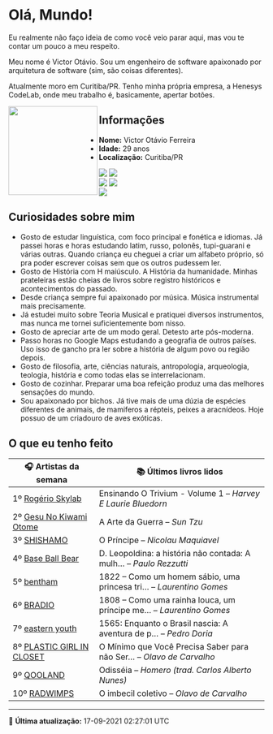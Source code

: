 # Olá, Mundo!

Eu realmente não faço ideia de como você veio parar aqui, mas vou te contar um pouco a meu respeito.

Meu nome é Victor Otávio. Sou um engenheiro de software apaixonado por arquitetura de software (sim, são coisas diferentes).

Atualmente moro em Curitiba/PR. Tenho minha própria empresa, a Henesys CodeLab, onde meu trabalho é, basicamente, apertar botões.

<img align="left" src="https://github.com/vctrtvfrrr/vctrtvfrrr/raw/master/octocat.png" alt="" width="175" />

## Informações

- **Nome:** Victor Otávio Ferreira
- **Idade:** 29 anos
- **Localização:** Curitiba/PR

[![](https://img.shields.io/badge/LinkedIn-victorotavio-blue)](https://www.linkedin.com/in/victorotavio/) [![](https://img.shields.io/badge/Twitter-@vctrtvfrrr-blue)](https://twitter.com/vctrtvfrrr)  
[![](https://img.shields.io/badge/GitHub-vctrtvfrrr-24292e)](https://github.com/vctrtvfrrr) [![](https://img.shields.io/badge/GitLab-vctrtvfrrr-ec5d16)](https://gitlab.com/vctrtvfrrr)  
[![](https://img.shields.io/badge/Email-victor@otavioferreira.com.br-red)](mailto:victor@otavioferreira.com.br)  

## Curiosidades sobre mim

-   Gosto de estudar linguística, com foco principal e fonética e idiomas. Já passei horas e horas estudando latim, russo, polonês, tupi-guarani e várias outras. Quando criança eu cheguei a criar um alfabeto próprio, só pra poder escrever coisas sem que os outros pudessem ler.
-   Gosto de História com H maiúsculo. A História da humanidade. Minhas prateleiras estão cheias de livros sobre registro históricos e acontecimentos do passado.
-   Desde criança sempre fui apaixonado por música. Música instrumental mais precisamente.
-   Já estudei muito sobre Teoria Musical e pratiquei diversos instrumentos, mas nunca me tornei suficientemente bom nisso.
-   Gosto de apreciar arte de um modo geral. Detesto arte pós-moderna.
-   Passo horas no Google Maps estudando a geografia de outros países. Uso isso de gancho pra ler sobre a história de algum povo ou região depois.
-   Gosto de filosofia, arte, ciências naturais, antropologia, arqueologia, teologia, história e como todas elas se interrelacionam.
-   Gosto de cozinhar. Preparar uma boa refeição produz uma das melhores sensações do mundo.
-   Sou apaixonado por bichos. Já tive mais de uma dúzia de espécies diferentes de animais, de mamiferos a répteis, peixes a aracnídeos. Hoje possuo de um criadouro de aves exóticas.


## O que eu tenho feito

|                             🎧 Artistas da semana                             |                      📚 Últimos livros lidos                      |
|-------------------------------------------------------------------------------|-------------------------------------------------------------------|
| 1º [Rogério Skylab](https://www.last.fm/music/Rog%C3%A9rio+Skylab)            | Ensinando O Trivium - Volume 1	–	_Harvey E Laurie Bluedorn_         |
| 2º [Gesu No Kiwami Otome](https://www.last.fm/music/Gesu+No+Kiwami+Otome)     | A Arte da Guerra	–	_Sun Tzu_                                        |
| 3º [SHISHAMO](https://www.last.fm/music/SHISHAMO)                             | O Príncipe	–	_Nicolau Maquiavel_                                    |
| 4º [Base Ball Bear](https://www.last.fm/music/Base+Ball+Bear)                 | D. Leopoldina: a história não contada: A mulh…	–	_Paulo Rezzutti_   |
| 5º [bentham](https://www.last.fm/music/bentham)                               | 1822 – Como um homem sábio, uma princesa tri…	–	_Laurentino Gomes_  |
| 6º [BRADIO](https://www.last.fm/music/BRADIO)                                 | 1808 – Como uma rainha louca, um príncipe me…	–	_Laurentino Gomes_  |
| 7º [eastern youth](https://www.last.fm/music/eastern+youth)                   | 1565: Enquanto o Brasil nascia: A aventura de p…	–	_Pedro Doria_    |
| 8º [PLASTIC GIRL IN CLOSET](https://www.last.fm/music/PLASTIC+GIRL+IN+CLOSET) | O Mínimo que Você Precisa Saber para não Ser…	–	_Olavo de Carvalho_ |
| 9º [QOOLAND](https://www.last.fm/music/QOOLAND)                               | Odisséia	–	_Homero (trad. Carlos Alberto Nunes)_                    |
| 10º [RADWIMPS](https://www.last.fm/music/RADWIMPS)                            | O imbecil coletivo	–	_Olavo de Carvalho_                            |


---

🚀 **Última atualização:** 17-09-2021 02:27:01 UTC